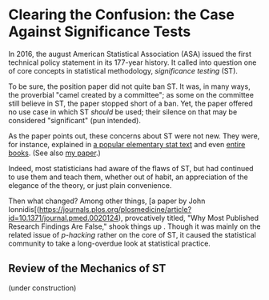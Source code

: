 
#  Clearing the Confusion: the Case Against Significance Tests

In 2016, the august American Statistical Association (ASA) issued  the
first technical policy statement in its 177-year history.  It called
into question one of core concepts in statistical methodology,
*significance testing* (ST).

To be sure, the position paper did not quite ban ST.  It was, in many
ways, the proverbial "camel created by a committee"; as some on the
committee still believe in ST, the paper stopped short of a ban.  Yet,
the paper offered no use case in which ST *should* be used; their
silence on that may be considered "significant" (pun intended).

As the paper points out, these concerns about ST were not new.  They
were, for instance, explained in 
[a popular elementary stat text](https://wwnorton.com/books/9780393929720) and 
even 
[entire books](https://www.press.umich.edu/186351/cult_of_statistical_significance).  (See also 
[my paper](https://academic.oup.com/ee/article/20/5/1246/2480617).)

Indeed, most statisticians had aware of the flaws of ST, but had
continued to use them and teach them, whether out of habit, an
appreciation of the elegance of the theory, or just plain convenience.

Then what changed?  Among other things, 
[a paper by John Ionnidis[(https://journals.plos.org/plosmedicine/article?id=10.1371/journal.pmed.0020124), 
provcatively titled, "Why Most Published Research Findings Are 
False," shook things up . Though it was mainly on the related issue of 
*p-hacking* rather on the core of ST, it caused the statistical
community to take a long-overdue look at statistical practice.

## Review of the Mechanics of ST


(under construction)



